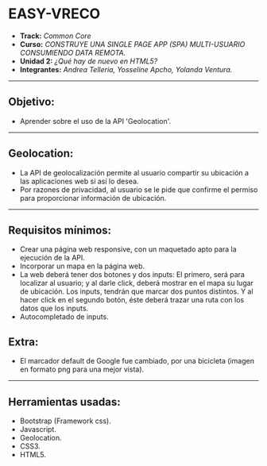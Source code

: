 # EASY-VRECO

* **Track:** _Common Core_
* **Curso:** _CONSTRUYE UNA SINGLE PAGE APP (SPA) MULTI-USUARIO CONSUMIENDO DATA REMOTA._
* **Unidad 2:** _¿Qué hay de nuevo en HTML5?_
* **Integrantes:** _Andrea Telleria, Yosseline Apcho, Yolanda Ventura._

***

## Objetivo:

- Aprender sobre el uso de la API 'Geolocation'.

***

## Geolocation:

- La API de geolocalización permite al usuario compartir su ubicación a las aplicaciones web si así lo desea.
- Por razones de privacidad, al usuario se le pide que confirme el permiso para proporcionar información de ubicación.

***

## Requisitos mínimos:

- Crear una página web responsive, con un maquetado apto para la ejecución de la API.
- Incorporar un mapa en la página web.
- La web deberá tener dos botones y dos inputs: El primero, será para localizar al usuario; y al darle click, deberá mostrar en el mapa su lugar de ubicación. Los inputs, tendrán que marcar dos puntos distintos. Y al hacer click en el segundo botón, éste deberá trazar una ruta con los datos que los inputs.
- Autocompletado de inputs.

## Extra:

- El marcador default de Google fue cambiado, por una bicicleta (imagen en formato png para una mejor vista).

***

## Herramientas usadas:

- Bootstrap (Framework css).
- Javascript.
- Geolocation.
- CSS3.
- HTML5.
